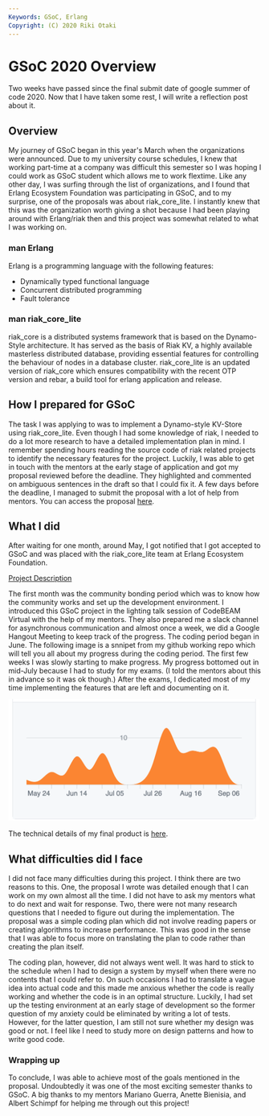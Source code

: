 ```yaml
---
Keywords: GSoC, Erlang
Copyright: (C) 2020 Riki Otaki
---
```


# GSoC 2020 Overview

Two weeks have passed since the final submit date of google summer of code 2020.
Now that I have taken some rest, I will write a reflection post about it.

## Overview

My journey of GSoC began in this year's March when the organizations were announced. 
Due to my university course schedules, I knew that working part-time at a company was difficult this semester so I was hoping I could work as GSoC student which allows me to work flextime.
Like any other day, I was surfing through the list of organizations, and I found that Erlang Ecosystem Foundation was participating in GSoC, and to my surprise, one of the proposals was about riak_core_lite. I instantly knew that this was the organization worth giving a shot because I had been playing around with Erlang/riak then and this project was somewhat related to what I was working on.

### man Erlang

Erlang is a programming language with the following features:
- Dynamically typed functional language
- Concurrent distributed programming
- Fault tolerance

### man riak_core_lite

riak_core is a distributed systems framework that is based on the Dynamo-Style architecture. It has served as the basis of Riak KV, a highly available masterless distributed database, providing essential features for controlling the behaviour of nodes in a database cluster. riak_core_lite is an updated version of riak_core which ensures compatibility with the recent OTP version and rebar, a build tool for erlang application and release.

## How I prepared for GSoC

The task I was applying to was to implement a Dynamo-style KV-Store using riak_core_lite. Even though I had some knowledge of riak, I needed to do a lot more research to have a detailed implementation plan in mind. I remember spending hours reading the source code of riak related projects to identify the necessary features for the project. Luckily, I was able to get in touch with the mentors at the early stage of application and got my proposal reviewed before the deadline. They highlighted and commented on ambiguous sentences in the draft so that I could fix it. A few days before the deadline, I managed to submit the proposal with a lot of help from mentors. You can access the proposal [here](https://docs.google.com/document/d/1bcWccqTCajmrPU5HZPoM3SZjT-wC77KhRICc1-8YF6E/edit?usp=sharing). 

## What I did

After waiting for one month, around May, I got notified that I got accepted to GSoC and was placed with the riak_core_lite team at Erlang Ecosystem Foundation. 

[Project Description](https://summerofcode.withgoogle.com/projects/#5484808546811904)

The first month was the community bonding period which was to know how the community works and set up the development environment. I introduced this GSoC project in the lighting talk session of CodeBEAM Virtual with the help of my mentors. They also prepared me a slack channel for asynchronous communication and almost once a week, we did a Google Hangout Meeting to keep track of the progress. 
The coding period began in June. The following image is a snnipet from my github working repo which will tell you all about my progress during the coding period. The first few weeks I was slowly starting to make progress. My progress bottomed out in mid-July because I had to study for my exams. (I told the mentors about this in advance so it was ok though.) After the exams, I dedicated most of my time implementing the features that are left and documenting on it.

 <img src="./images/progress.png" width="500">
 
The technical details of my final product is [here](https://wattlebirdaz.github.io/rclref).

## What difficulties did I face

I did not face many difficulties during this project. I think there are two reasons to this. One, the proposal I wrote was detailed enough that I can work on my own almost all the time. I did not have to ask my mentors what to do next and wait for response. Two, there were not many research questions that I needed to figure out during the implementation. The proposal was a simple coding plan which did not involve reading papers or creating algorithms to increase performance. This was good in the sense that I was able to focus more on translating the plan to code rather than creating the plan itself.

The coding plan, however, did not always went well. It was hard to stick to the schedule when I had to design a system by myself when there were no contents that I could refer to. On such occasions I had to translate a vague idea into actual code and this made me anxious whether the code is really working and whether the code is in an optimal structure. Luckily, I had set up the testing environment at an early stage of development so the former question of my anxiety could be eliminated by writing a lot of tests. However, for the latter question, I am still not sure whether my design was good or not. I feel like I need to study more on design patterns and how to write good code.

### Wrapping up

To conclude, I was able to achieve most of the goals mentioned in the proposal. Undoubtedly it was one of the most exciting semester thanks to GSoC. A big thanks to my mentors Mariano Guerra, Anette Bienisia, and Albert Schimpf for helping me through out this project!

